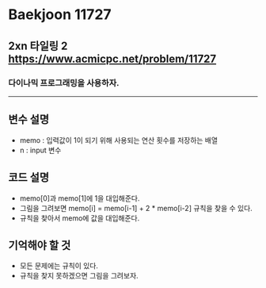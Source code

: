 Baekjoon 11727
=============
2xn 타일링 2 <https://www.acmicpc.net/problem/11727>
---------------
### 다이나믹 프로그래밍을 사용하자.
- - -
## 변수 설명
- memo : 입력값이 1이 되기 위해 사용되는 연산 횟수를 저장하는 배열
- n : input 변수

## 코드 설명
- memo[0]과 memo[1]에 1을 대입해준다.
- 그림을 그려보면 memo[i] = memo[i-1] + 2 * memo[i-2] 규칙을 찾을 수 있다.
- 규칙을 찾아서 memo에 값을 대입해준다.
## 기억해야 할 것
- 모든 문제에는 규칙이 있다.
- 규칙을 찾지 못하겠으면 그림을 그려보자.
